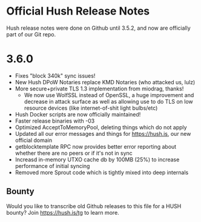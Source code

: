 # Official Hush Release Notes

Hush release notes were done on Github until 3.5.2,
and now are officially part of our Git repo.

# 3.6.0

  * Fixes "block 340k" sync issues!
  * New Hush DPoW Notaries replace KMD Notaries (who attacked us, lulz)
  * More secure+private TLS 1.3 implementation from miodrag, thanks!
    * We now use WolfSSL instead of OpenSSL, a huge improvement and
      decrease in attack surface as well as allowing use to do TLS
      on low resource devices (like internet-of-shit light bulbs/etc)
  * Hush Docker scripts are now officially maintained!
  * Faster release binaries with -03
  * Optimized AcceptToMemoryPool, deleting things which do not apply
  * Updated all our error messages and things for https://hush.is,
    our new official domain
  * getblocktemplate RPC now provides better error reporting about
    whether there are no peers or if it's not in sync
  * Increasd in-memory UTXO cache db by 100MB (25%) to increase
    performance of initial syncing
  * Removed more Sprout code which is tightly mixed into deep internals


## Bounty

Would you like to transcribe old Github releases to this file for a HUSH
bounty? Join https://hush.is/tg to learn more.
